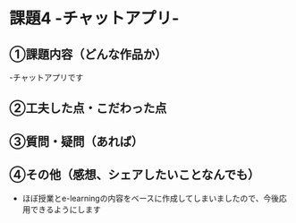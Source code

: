# 課題4 -チャットアプリ-

## ①課題内容（どんな作品か）
-チャットアプリです

## ②工夫した点・こだわった点

## ③質問・疑問（あれば）

## ④その他（感想、シェアしたいことなんでも）
- ほぼ授業とe-learningの内容をベースに作成してしまいましたので、今後応用できるようにします
